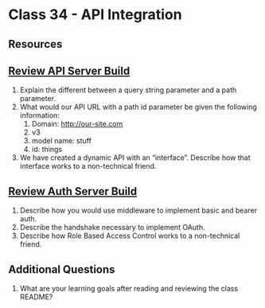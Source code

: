 # Class 34 - API Integration

## Resources

## [Review API Server Build](https://codefellows.github.io/code-401-javascript-guide/curriculum/apps-and-libraries/api-server/)

1. Explain the different between a query string parameter and a path parameter.
2. What would our API URL with a path id parameter be given the following information:
    1. Domain: http://our-site.com
    2. v3
    3. model name: stuff
    4. id: things
3. We have created a dynamic API with an “interface”. Describe how that interface works to a non-technical friend.

## [Review Auth Server Build](https://codefellows.github.io/code-401-javascript-guide/curriculum/apps-and-libraries/auth-server/)

1. Describe how you would use middleware to implement basic and bearer auth.
2. Describe the handshake necessary to implement OAuth.
3. Describe how Role Based Access Control works to a non-technical friend.

## Additional Questions

1. What are your learning goals after reading and reviewing the class README?

